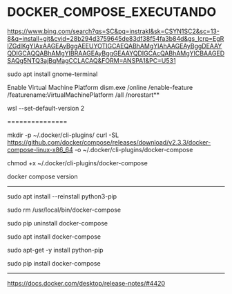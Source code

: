 # DOCKER_COMPOSE_EXECUTANDO

https://www.bing.com/search?qs=SC&pq=instrakl&sk=CSYN1SC2&sc=13-8&q=install+git&cvid=28b294d3759645de83df38f54fa3b84d&gs_lcrp=EgRlZGdlKgYIAxAAGEAyBggAEEUYOTIGCAEQABhAMgYIAhAAGEAyBggDEAAYQDIGCAQQABhAMgYIBRAAGEAyBggGEAAYQDIGCAcQABhAMgYICBAAGEDSAQg5NTQ3ajBqMagCCLACAQ&FORM=ANSPA1&PC=U531

sudo apt install gnome-terminal

Enable Virtual Machine Platform
dism.exe /online /enable-feature /featurename:VirtualMachinePlatform /all /norestart**

wsl --set-default-version 2 

===============

mkdir -p ~/.docker/cli-plugins/
curl -SL https://github.com/docker/compose/releases/download/v2.3.3/docker-compose-linux-x86_64 -o ~/.docker/cli-plugins/docker-compose

chmod +x ~/.docker/cli-plugins/docker-compose

docker compose version

----
sudo apt install --reinstall python3-pip

sudo rm /usr/local/bin/docker-compose

sudo pip uninstall docker-compose

sudo apt install docker-compose

sudo apt-get -y install python-pip

sudo pip install docker-compose





-------------------


https://docs.docker.com/desktop/release-notes/#4420
